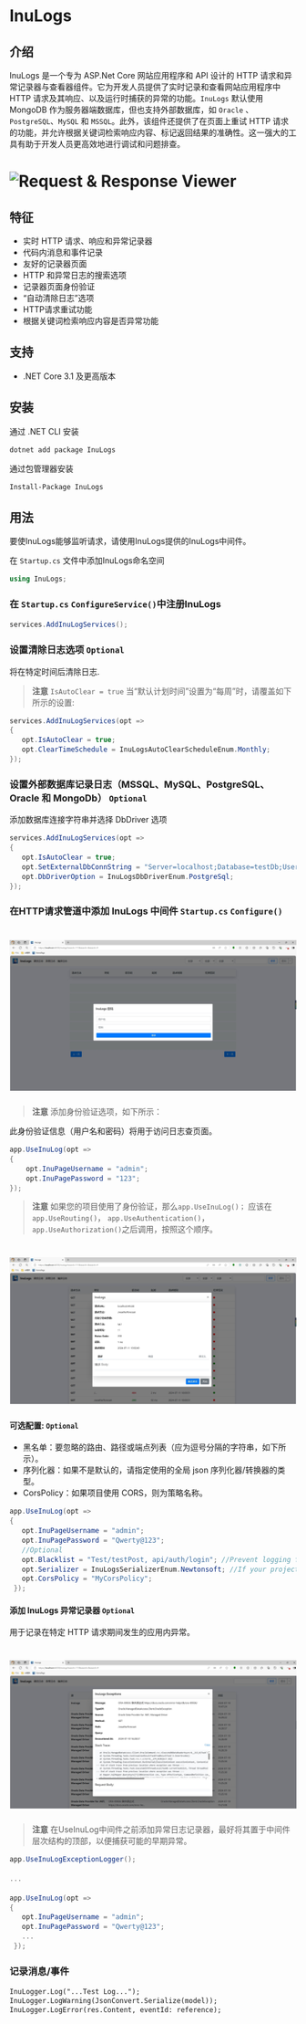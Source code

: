 # InuLogs

## 介绍

InuLogs 是一个专为 ASP.Net Core 网站应用程序和 API 设计的 HTTP 请求和异常记录器与查看器组件。它为开发人员提供了实时记录和查看网站应用程序中 HTTP 请求及其响应、以及运行时捕获的异常的功能。`InuLogs` 默认使用MongoDB 作为服务器端数据库，但也支持外部数据库，如 `Oracle` 、`PostgreSQL`、`MySQL` 和 `MSSQL`。此外，该组件还提供了在页面上重试 HTTP 请求的功能，并允许根据关键词检索响应内容、标记返回结果的准确性。这一强大的工具有助于开发人员更高效地进行调试和问题排查。

# ![Request & Response Viewer](https://github.com/NigulasiZhao/InuLogs/blob/main/watchlog.png)

## 特征

- 实时 HTTP 请求、响应和异常记录器
- 代码内消息和事件记录
- 友好的记录器页面
- HTTP 和异常日志的搜索选项
- 记录器页面身份验证
- “自动清除日志”选项
- HTTP请求重试功能
- 根据关键词检索响应内容是否异常功能

## 支持
- .NET Core 3.1 及更高版本

## 安装

通过 .NET CLI 安装

```bash
dotnet add package InuLogs
```
通过包管理器安装

```bash
Install-Package InuLogs
```



## 用法
要使InuLogs能够监听请求，请使用InuLogs提供的InuLogs中间件。

在 `Startup.cs` 文件中添加InuLogs命名空间

```c#
using InuLogs;
```



### 在 `Startup.cs` `ConfigureService()`中注册InuLogs

```c#
services.AddInuLogServices();
```



### 设置清除日志选项 `Optional`
将在特定时间后清除日志.
>**注意**
> `IsAutoClear = true`
>当“默认计划时间”设置为“每周”时，请覆盖如下所示的设置:


```c#
services.AddInuLogServices(opt => 
{ 
   opt.IsAutoClear = true;
   opt.ClearTimeSchedule = InuLogsAutoClearScheduleEnum.Monthly;
});
```

### 设置外部数据库记录日志（MSSQL、MySQL、PostgreSQL、Oracle 和 MongoDb） `Optional`
添加数据库连接字符串并选择 DbDriver 选项

```c#
services.AddInuLogServices(opt => 
{
   opt.IsAutoClear = true; 
   opt.SetExternalDbConnString = "Server=localhost;Database=testDb;User Id=postgres;Password=root;"; 
   opt.DbDriverOption = InuLogsDbDriverEnum.PostgreSql; 
});
```



### 在HTTP请求管道中添加 InuLogs 中间件 `Startup.cs` `Configure()`
# ![Login page sample](https://github.com/NigulasiZhao/InuLogs/blob/main/login.png)

>**注意**
>添加身份验证选项，如下所示：

此身份验证信息（用户名和密码）将用于访问日志查页面。

```c#
app.UseInuLog(opt =>
{
    opt.InuPageUsername = "admin";
    opt.InuPagePassword = "123";
});
```


>**注意**
> 如果您的项目使用了身份验证，那么`app.UseInuLog()；` 应该在`app.UseRouting()`， `app.UseAuthentication()`， `app.UseAuthorization()`之后调用，按照这个顺序。

# ![Request and Response Sample Details](https://github.com/NigulasiZhao/InuLogs/blob/main/requestLog.png)

#### 可选配置: `Optional`
- 黑名单：要忽略的路由、路径或端点列表（应为逗号分隔的字符串，如下所示）。
- 序列化器：如果不是默认的，请指定使用的全局 json 序列化器/转换器的类型。
- CorsPolicy：如果项目使用 CORS，则为策略名称。

```c#
app.UseInuLog(opt => 
{ 
   opt.InuPageUsername = "admin"; 
   opt.InuPagePassword = "Qwerty@123"; 
   //Optional
   opt.Blacklist = "Test/testPost, api/auth/login"; //Prevent logging for specified endpoints
   opt.Serializer = InuLogsSerializerEnum.Newtonsoft; //If your project use a global json converter
   opt.CorsPolicy = "MyCorsPolicy";
 });
```

#### 添加 InuLogs 异常记录器 `Optional`
用于记录在特定 HTTP 请求期间发生的应用内异常。
# ![Exception Sample Details](https://github.com/NigulasiZhao/InuLogs/blob/main/exceptionLog.png)

>**注意**
>在UseInuLog中间件之前添加异常日志记录器，最好将其置于中间件层次结构的顶部，以便捕获可能的早期异常。

```c#
app.UseInuLogExceptionLogger();

...

app.UseInuLog(opt => 
{ 
   opt.InuPageUsername = "admin"; 
   opt.InuPagePassword = "Qwerty@123"; 
   ...
 });
```
### 记录消息/事件
```
InuLogger.Log("...Test Log...");
InuLogger.LogWarning(JsonConvert.Serialize(model));
InuLogger.LogError(res.Content, eventId: reference);
```
